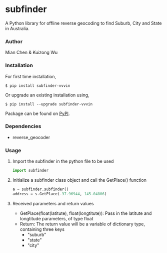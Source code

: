 # subfinder

A Python library for offline reverse geocoding to find Suburb, City and State in Australia.

### Author

Mian Chen & Kuizong Wu

### Installation

For first time installation,

```shell
$ pip install subfinder-vvvin
```

Or upgrade an existing installation using,

```shell
$ pip install --upgrade subfinder-vvvin
```

Package can be found on [PyPI](https://pypi.python.org/pypi/reverse_geocoder/).

### Dependencies

- reverse_geocoder

### Usage

1. Import the subfinder in the python file to be used

   ```python
   import subfinder
   ```

2. Initialize a subfinder class object and call the GetPlace() function

   ```python
   a = subfinder.subfinder()
   address = s.GetPlace(-37.96944, 145.04806)
   ```

3. Received parameters and return values
   - GetPlace(float(latitute), float(longtitute)): Pass in the latitute and longtitude parameters, of type float
   - Return: The return value will be a variable of dictionary type, containing three keys
     - "suburb"
     - "state"
     - "city"